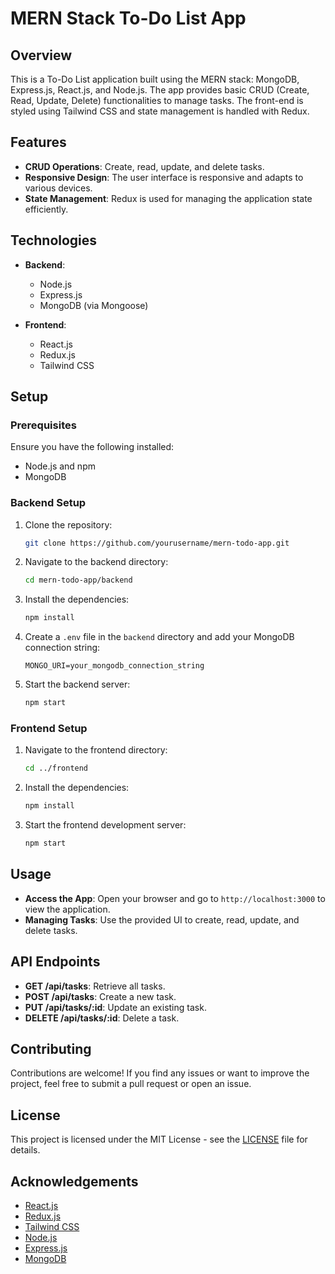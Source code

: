 # MERN Stack To-Do List App

## Overview

This is a To-Do List application built using the MERN stack: MongoDB, Express.js, React.js, and Node.js. The app provides basic CRUD (Create, Read, Update, Delete) functionalities to manage tasks. The front-end is styled using Tailwind CSS and state management is handled with Redux.

## Features

- **CRUD Operations**: Create, read, update, and delete tasks.
- **Responsive Design**: The user interface is responsive and adapts to various devices.
- **State Management**: Redux is used for managing the application state efficiently.

## Technologies

- **Backend**:
  - Node.js
  - Express.js
  - MongoDB (via Mongoose)

- **Frontend**:
  - React.js
  - Redux.js
  - Tailwind CSS

## Setup

### Prerequisites

Ensure you have the following installed:

- Node.js and npm
- MongoDB

### Backend Setup

1. Clone the repository:
   ```bash
   git clone https://github.com/yourusername/mern-todo-app.git
   ```

2. Navigate to the backend directory:
   ```bash
   cd mern-todo-app/backend
   ```

3. Install the dependencies:
   ```bash
   npm install
   ```

4. Create a `.env` file in the `backend` directory and add your MongoDB connection string:
   ```
   MONGO_URI=your_mongodb_connection_string
   ```

5. Start the backend server:
   ```bash
   npm start
   ```

### Frontend Setup

1. Navigate to the frontend directory:
   ```bash
   cd ../frontend
   ```

2. Install the dependencies:
   ```bash
   npm install
   ```

3. Start the frontend development server:
   ```bash
   npm start
   ```

## Usage

- **Access the App**: Open your browser and go to `http://localhost:3000` to view the application.
- **Managing Tasks**: Use the provided UI to create, read, update, and delete tasks.

## API Endpoints

- **GET /api/tasks**: Retrieve all tasks.
- **POST /api/tasks**: Create a new task.
- **PUT /api/tasks/:id**: Update an existing task.
- **DELETE /api/tasks/:id**: Delete a task.

## Contributing

Contributions are welcome! If you find any issues or want to improve the project, feel free to submit a pull request or open an issue.

## License

This project is licensed under the MIT License - see the [LICENSE](LICENSE) file for details.

## Acknowledgements

- [React.js](https://reactjs.org/)
- [Redux.js](https://redux.js.org/)
- [Tailwind CSS](https://tailwindcss.com/)
- [Node.js](https://nodejs.org/)
- [Express.js](https://expressjs.com/)
- [MongoDB](https://www.mongodb.com/)
